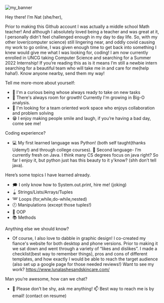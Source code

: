 
![my_banner](https://user-images.githubusercontent.com/73663469/153781355-fbe0bd92-0643-42ef-b9a8-0c5dc6ccffaf.jpg)

Hey there! I’m Nat (she/her),

Prior to making this Github account I was actually a middle school Math teacher! And although I absolutely loved being a teacher and was great at it, I personally didn't feel challenged enough in my day to day life. So, with my other lover(computer science) still lingering near, and oddly covid causing my work to go online, I was given enough time to get back into something I knew would give me what I was looking for, coding! I am now currently enrolled in UNCG taking Computer Science and searching for a Summer 2022 Internship! If you’re reading this as is it means I’m still a newbie intern searching for a beautiful team who will take me in and care for me(help haha!). Know anyone nearby, send them my way!  

Tell me more-more about yourself:
- 🔭 I'm a curious being whose always ready to take on new tasks
- 🌱 There's always room for growth! Currently I'm growing in Big-O analysis.
- 👯 I'm looking for a team oriented work space who enjoys collaboration and  problem solving 
- 😁 I enjoy making people smile and laugh, if you’re having a bad day, come see me! 

Coding experience?
- 💻 My first learned language was Python! (both self taught(thanks Udemy!) and through college courses).
 🏫 Second language- I’m currently fresh on Java. I think many CS degrees focus on java right? So far I enjoy it, but python just has this beauty to it y'know? (shh don’t tell java).

Here’s some topics I have learned already.
- 🗯 I only know how to System.out.print, hire me! (joking) 
- 🪀 Strings/Lists/Arrays/Tuples
- ➿ Loops (for,while,do-while,nested)
- 🕗 Manipulations (except those tuples!)
- 🚗 OOP 
- 📚 Methods

Anything else we should know?
- Of course, I also love to dabble in graphic design! I co-created my fiance's website for both desktop and phone versions. Prior to making it we sat down and went through a variety of “likes and dislikes”. I made a checklist(best way to remember things), pros and cons of different templates, and how exactly I would be able to reach the target audience (also set up a google page for those needed reviews!) Want to see my work? https://www.lunalashesandskincare.com/

Man you’re awesome, how can we chat? 
- 💬 Please don’t be shy, ask me anything! 📫 Best way to reach me is by email! (contact on resume) 


